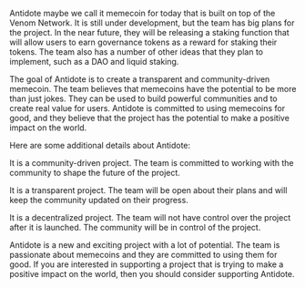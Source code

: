 Antidote maybe we call it memecoin for today that is built on top of the Venom Network. It is still under development, but the team has big plans for the project. In the near future, they will be releasing a staking function that will allow users to earn governance tokens as a reward for staking their tokens. The team also has a number of other ideas that they plan to implement, such as a DAO and liquid staking.

The goal of Antidote is to create a transparent and community-driven memecoin. The team believes that memecoins have the potential to be more than just jokes. They can be used to build powerful communities and to create real value for users. Antidote is committed to using memecoins for good, and they believe that the project has the potential to make a positive impact on the world.

Here are some additional details about Antidote:

It is a community-driven project. The team is committed to working with the community to shape the future of the project.

It is a transparent project. The team will be open about their plans and will keep the community updated on their progress.

It is a decentralized project. The team will not have control over the project after it is launched. The community will be in control of the project.

Antidote is a new and exciting project with a lot of potential. The team is passionate about memecoins and they are committed to using them for good. If you are interested in supporting a project that is trying to make a positive impact on the world, then you should consider supporting Antidote.
